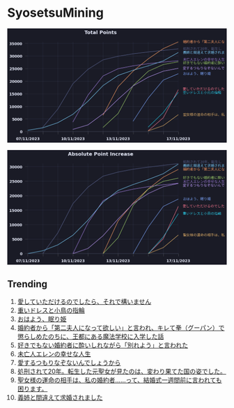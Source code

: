 # SyosetsuMining


![](https://raw.githubusercontent.com/exc4l/SyosetsuMining/main/plots/point_trend.png)

![](https://raw.githubusercontent.com/exc4l/SyosetsuMining/main/plots/point_increase.png)


## Trending

1. [愛していただけるのでしたら、それで構いません](https://ncode.syosetu.com/n8000im/)
2. [重いドレスと小鳥の指輪](https://ncode.syosetu.com/n7795im/)
3. [おはよう、眠り姫](https://ncode.syosetu.com/n7369im/)
4. [婚約者から「第二夫人になって欲しい」と言われ、キレて拳（グーパン）で懲らしめたのちに、王都にある魔法学校に入学した話](https://ncode.syosetu.com/n4353im/)
5. [好きでもない婚約者に酔いしれながら「別れよう」と言われた](https://ncode.syosetu.com/n6509im/)
6. [未亡人エレンの幸せな人生](https://ncode.syosetu.com/n5707im/)
7. [愛するつもりなぞないんでしょうから](https://ncode.syosetu.com/n4890il/)
8. [処刑されて20年。転生した元聖女が見たのは、変わり果てた国の姿でした。](https://ncode.syosetu.com/n4761im/)
9. [聖女様の運命の相手は、私の婚約者……って、結婚式一週間前に言われても困ります。](https://ncode.syosetu.com/n8001im/)
10. [義姉と間違えて求婚されました](https://ncode.syosetu.com/n4350im/)

